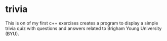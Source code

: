 # trivia
This is on of my first c++ exercises creates a program to display a simple trivia quiz with questions and answers related to Brigham Young University (BYU).
